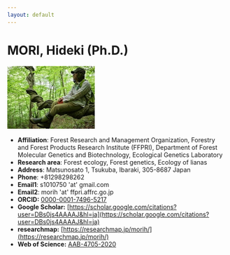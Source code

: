 ```yaml
---
layout: default
---
```


# MORI, Hideki (Ph.D.)
![プロフィール写真](/assets/image/profile.jpg)
- **Affiliation**: Forest Research and Management Organization, Forestry and Forest Products Research Institute (FFPRI), Department of Forest Molecular Genetics and Biotechnology, Ecological Genetics Laboratory
- **Research area**: Forest ecology, Forest genetics, Ecology of lianas
- **Address**: Matsunosato 1, Tsukuba, Ibaraki, 305-8687 Japan
- **Phone**: +81298298262
- **Email1**: s1010750 'at' gmail.com
- **Email2**: morih 'at' ffpri.affrc.go.jp
- **ORCID:** [0000-0001-7496-5217](https://orcid.org/0000-0001-7496-5217)
- **Google Scholar:** [https://scholar.google.com/citations?user=DBs0js4AAAAJ&hl=ja](https://scholar.google.com/citations?user=DBs0js4AAAAJ&hl=ja)
- **researchmap:** [https://researchmap.jp/morih/](https://researchmap.jp/morih/)
- **Web of Science:** [AAB-4705-2020](https://www.webofscience.com/wos/author/record/AAB-4705-2020)

